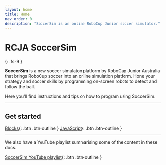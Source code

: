 ```yaml
---
layout: home
title: Home
nav_order: 0
description: "SoccerSim is an online RoboCup Junior soccer simulator."
---
```

# RCJA SoccerSim
{: .fs-9 }

**SoccerSim** is a new soccer simulaton platform by RoboCup Junior Australia that brings RoboCup soccer into an online simulation platform. Hone your strategy and soccer skills by programming on-screen robots to detect and follow the ball.

Here you'll find instructions and tips on how to program using SoccerSim.

----

## Get started


[Blocks](blocks){: .btn .btn-outline } [JavaScript](js){: .btn .btn-outline }

----

We also have a YouTube playlist summarising some of the content in these docs.

[SoccerSim YouTube playlist](https://www.youtube.com/playlist?list=PL3BA7TyCKOr-rPOv9suLmuvuKRCPMXfcK){: .btn .btn-outline }
